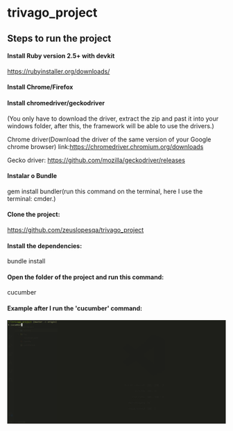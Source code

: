 # trivago_project

## Steps to run the project

#### Install Ruby version 2.5+ with devkit
https://rubyinstaller.org/downloads/

#### Install Chrome/Firefox
#### Install chromedriver/geckodriver 
(You only have to download the driver, extract the zip and past it into your windows folder, after this, the framework will be able to use the drivers.)

Chrome driver(Download the driver of the same version of your Google chrome browser) link:https://chromedriver.chromium.org/downloads

Gecko driver: https://github.com/mozilla/geckodriver/releases

#### Instalar o Bundle
gem install bundler(run this command on the terminal, here I use the terminal: cmder.)

#### Clone the project:
https://github.com/zeuslopesqa/trivago_project

#### Install the dependencies:
bundle install

#### Open the folder of the project and run this command:
cucumber

#### Example  after I run the 'cucumber' command:
![img](trivago.gif)
